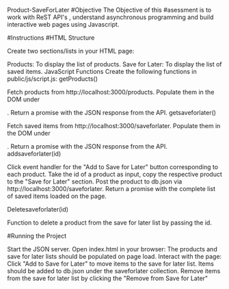 Product-SaveForLater
#Objective The Objective of this #asessment is to work with ReST API's , understand asynchronous programming and build interactive web pages using Javascript.

#Instructions #HTML Structure

Create two sections/lists in your HTML page:

Products: To display the list of products.
Save for Later: To display the list of saved items.
JavaScript Functions
Create the following functions in public/js/script.js:
getProducts()

Fetch products from http://localhost:3000/products. Populate them in the DOM under

. Return a promise with the JSON response from the API.
getsaveforlater()

Fetch saved items from http://localhost:3000/saveforlater. Populate them in the DOM under

. Return a promise with the JSON response from the API.
addsaveforlater(id)

Click event handler for the "Add to Save for Later" button corresponding to each product. Take the id of a product as input, copy the respective product to the "Save for Later" section. Post the product to db.json via http://localhost:3000/saveforlater. Return a promise with the complete list of saved items loaded on the page.

Deletesaveforlater(id)

Function to delete a product from the save for later list by passing the id.

#Running the Project

Start the JSON server.
Open index.html in your browser:
The products and save for later lists should be populated on page load.
Interact with the page:
Click "Add to Save for Later" to move items to the save for later list.
Items should be added to db.json under the saveforlater collection.
Remove items from the save for later list by clicking the "Remove from Save for Later" 
